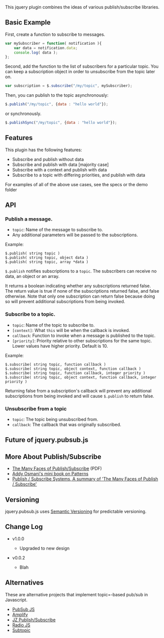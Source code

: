 This jquery plugin combines the ideas of various publish/subscribe libraries.

## Basic Example

First, create a function to subscribe to messages.

```javascript
var mySubscriber = function( notification ){
    var data = notification.data;
    console.log( data );
};
```

Second, add the function to the list of subscribers for a particular topic.
You can keep a subscription object in order to unsubscribe from the topic later on.

```javascript
var subscription = $.subscribe("/my/topic", mySubscriber);
```

Then, you can publish to the topic asynchronously:

```javascript
$.publish("/my/topic", {data : "hello world"});
```

or synchronously.

```javascript
$.publishSync("/my/topic", {data : "hello world"});
```

## Features

This plugin has the following features:

* Subscribe and publish without data
* Subscribe and publish with data [majority case]
* Subscribe with a context and publish with data
* Subscribe to a topic with differing priorities, and publish with data

For examples of all of the above use cases, see the specs or the demo folder


## API

### Publish a message.

* `topic`: Name of the message to subscribe to.
* Any additional parameters will be passed to the subscriptions.

Example:

    $.publish( string topic )
    $.publish( string topic, object data )
    $.publish( string topic, array *data )

`$.publish` notifies subscriptions to a `topic`. The subscribers can receive
no data, an object or an array.

It returns a boolean indicating whether any subscriptions returned false.
The return value is true if none of the subscriptions returned false, and false otherwise.
Note that only one subscription can return false because doing so will prevent additional
subscriptions from being invoked.


### Subscribe to a topic.

* `topic`: Name of the topic to subscribe to.
* `[context]`: What `this` will be when the callback is invoked.
* `callback`: Function to invoke when a message is published to the topic.
* `[priority]`: Priority relative to other subscriptions for the same topic. Lower values have higher priority. Default is 10.

Example:

    $.subscribe( string topic, function callback )
    $.subscribe( string topic, object context, function callback )
    $.subscribe( string topic, function callback, integer priority )
    $.subscribe( string topic, object context, function callback, integer priority )
 
Returning false from a subscription's callback will prevent any additional subscriptions
from being invoked and will cause `$.publish` to return false.


### Unsubscribe from a topic

* `topic`: The topic being unsubscribed from.
* `callback`: The callback that was originally subscribed.




## Future of jquery.pubsub.js



## More About Publish/Subscribe

* [The Many Faces of Publish/Subscribe](http://www.cs.ru.nl/~pieter/oss/manyfaces.pdf) (PDF)
* [Addy Osmani's mini book on Patterns](http://addyosmani.com/resources/essentialjsdesignpatterns/book/#observerpatternjavascript)
* [Publish / Subscribe Systems, A summary of 'The Many Faces of Publish / Subscribe'](http://downloads.ohohlfeld.com/talks/hohlfeld_schroeder-publish_subscribe_systems-dsmware_eurecom2007.pdf)

## Versioning

jquery.pubsub.js uses [Semantic Versioning](http://semver.org/) for predictable versioning.

## Change Log

* v1.0.0
    * Upgraded to new design

* v0.0.2
    * Blah


## Alternatives

These are alternative projects that implement topic=-based pub/sub in Javascript.

* [PubSub JS](https://github.com/mroderick/PubSubJS)
* [Amplify](https://github.com/appendto/amplify/tree/master/core)
* [JZ Publish/Subscribe](https://github.com/joezimjs/JZ-Publish-Subscribe-jQuery-Plugin)
* [Radio JS](http://radio.uxder.com/)
* [Subtopic](https://github.com/pmelander/Subtopic)


